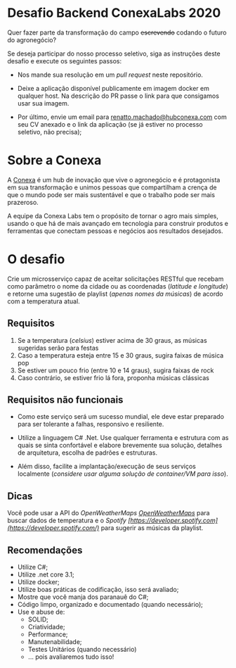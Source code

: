 # Desafio Backend ConexaLabs 2020

Quer fazer parte da transformação do campo ~~escrevendo~~ codando o futuro do agronegócio?

Se deseja participar do nosso processo seletivo, siga as instruções deste desafio e execute os seguintes passos: 

* Nos mande sua resolução em um *pull request* neste repositório.

* Deixe a aplicação disponível publicamente em imagem docker em qualquer host. Na descrição do PR passe o link para que consigamos usar sua imagem.

* Por último, envie um email para [renatto.machado@hubconexa.com](mailto:renatto.machado@hubconexa.com) com seu CV anexado e o link da aplicação (se já estiver no processo seletivo, não precisa);

  

# Sobre a Conexa

A [Conexa](http://hubconexa.com/) é um hub de inovação que vive o agronegócio e é protagonista em sua transformação e unimos pessoas que compartilham a crença de que o mundo pode ser mais sustentável e que o trabalho pode ser mais prazeroso.

A equipe da Conexa Labs tem o propósito de tornar o agro mais simples, usando o que há de mais avançado em tecnologia para construir produtos e ferramentas que conectam pessoas e negócios aos resultados desejados.



# O desafio

Crie um microsserviço capaz de aceitar solicitações RESTful que recebam como parâmetro o nome da cidade ou as coordenadas (*latitude e longitude*) e retorne uma sugestão de playlist (*apenas nomes da músicas*) de acordo com a temperatura atual.



## Requisitos

1. Se a temperatura (*celsius*) estiver acima de 30 graus, as músicas sugeridas serão para festas
2. Caso a temperatura esteja entre 15 e 30 graus, sugira faixas de música pop
3. Se estiver um pouco frio (entre 10 e 14 graus), sugira faixas de rock
4. Caso contrário, se estiver frio lá fora, proponha músicas clássicas

## Requisitos não funcionais

- Como este serviço será um sucesso mundial, ele deve estar preparado para ser tolerante a falhas, responsivo e resiliente.

- Utilize a linguagem C# .Net. Use qualquer ferramenta e estrutura com as quais se sinta confortável e elabore brevemente sua solução, detalhes de arquitetura, escolha de padrões e estruturas.

- Além disso, facilite a implantação/execução de seus serviços localmente (*considere usar alguma solução de container/VM para isso*). 

## Dicas

Você pode usar a API do *OpenWeatherMaps*  *[OpenWeatherMaps](https://openweathermap.org)* para buscar dados de temperatura e o *Spotify* *[https://developer.spotify.com](https://developer.spotify.com/)* para sugerir as músicas da playlist.


## Recomendações

* Utilize C#;
* Utilize .net core 3.1;
* Utilize docker;
* Utilize boas práticas de codificação, isso será avaliado;
* Mostre que você manja dos paranauê do C#;
* Código limpo, organizado e documentado (quando necessário);
* Use e abuse de:
  * SOLID;
  * Criatividade;
  * Performance;
  * Manutenabilidade;
  * Testes Unitários (quando necessário)
  * ... pois avaliaremos tudo isso!

